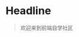 <!--
 * @Description: 
 * @Author: ZhangXin
 * @Date: 2021-01-24 21:26:52
 * @LastEditTime: 2021-01-24 22:29:26
 * @LastEditors: ZhangXin
-->
# Headline

> 欢迎来到前端自学社区
